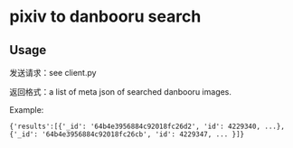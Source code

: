 # pixiv to danbooru search

## Usage
发送请求：see client.py

返回格式：a list of meta json of searched danbooru images. 

Example:
```
{'results':[{'_id': '64b4e3956884c92018fc26d2', 'id': 4229340, ...}, {'_id': '64b4e3956884c92018fc26cb', 'id': 4229347, ... }]}
```
